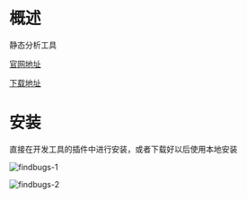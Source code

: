 # 概述
静态分析工具

[官网地址](http://findbugs.sourceforge.net/)

[下载地址](http://findbugs.sourceforge.net/downloads.html)

# 安装
直接在开发工具的插件中进行安装，或者下载好以后使用本地安装

![findbugs-1](https://github.com/bloodzer0/Enterprise_Security_Build--Open_Source/blob/master/Code%20Audit/img/findbugs-1.png)

![findbugs-2](https://github.com/bloodzer0/Enterprise_Security_Build--Open_Source/blob/master/Code%20Audit/img/findbugs-2.png)
